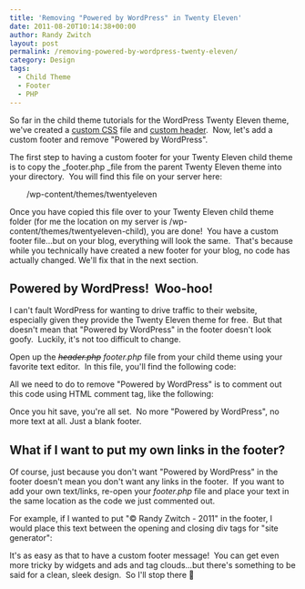 ```yaml
---
title: 'Removing "Powered by WordPress" in Twenty Eleven'
date: 2011-08-20T10:14:38+00:00
author: Randy Zwitch
layout: post
permalink: /removing-powered-by-wordpress-twenty-eleven/
category: Design
tags:
  - Child Theme
  - Footer
  - PHP
---
```

So far in the child theme tutorials for the WordPress Twenty Eleven theme, we've created a <a title="Twenty Eleven Child Theme: Creating CSS file" href="http://randyzwitch.com/2011/07/twenty-eleven-child-theme-creating-css-file/" target="_blank">custom CSS</a> file and <a title="Twenty Eleven Child Theme:  Custom Header" href="http://randyzwitch.com/2011/07/custom-header-twenty-eleven-child-theme/" target="_blank">custom header</a>.  Now, let's add a custom footer and remove "Powered by WordPress".



The first step to having a custom footer for your Twenty Eleven child theme is to copy the _footer.php _file from the parent Twenty Eleven theme into your directory.  You will find this file on your server here:

<p style="padding-left: 30px;">
  /wp-content/themes/twentyeleven
</p>

Once you have copied this file over to your Twenty Eleven child theme folder (for me the location on my server is /wp-content/themes/twentyeleven-child), you are done!  You have a custom footer file...but on your blog, everything will look the same.  That's because while you technically have created a new footer for your blog, no code has actually changed. We'll fix that in the next section.

## Powered by WordPress!  Woo-hoo!

I can't fault WordPress for wanting to drive traffic to their website, especially given they provide the Twenty Eleven theme for free.  But that doesn't mean that "Powered by WordPress" in the footer doesn't look goofy.  Luckily, it's not too difficult to change.

Open up the <del><em>header.php</em></del> _footer.php_ file from your child theme using your favorite text editor.  In this file, you'll find the following code:

All we need to do to remove "Powered by WordPress" is to comment out this code using HTML comment tag, like the following:

Once you hit save, you're all set.  No more "Powered by WordPress", no more text at all. Just a blank footer.



## What if I want to put my own links in the footer?

Of course, just because you don't want "Powered by WordPress" in the footer doesn't mean you don't want any links in the footer.  If you want to add your own text/links, re-open your _footer.php_ file and place your text in the same location as the code we just commented out.

For example, if I wanted to put "© Randy Zwitch - 2011" in the footer, I would place this text between the opening and closing div tags for "site generator":



It's as easy as that to have a custom footer message!  You can get even more tricky by widgets and ads and tag clouds...but there's something to be said for a clean, sleek design.  So I'll stop there 🙂
